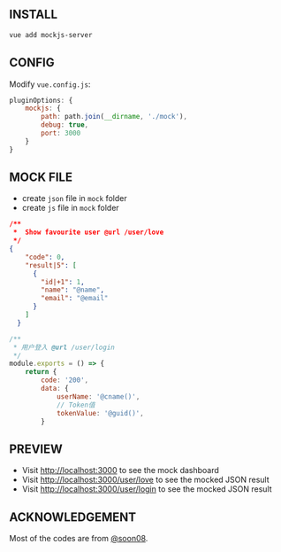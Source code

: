 ## INSTALL

```bash
vue add mockjs-server
```

## CONFIG

Modify `vue.config.js`:

```javascript
pluginOptions: {
    mockjs: {
        path: path.join(__dirname, './mock'),
        debug: true,
        port: 3000
    }
}
```

## MOCK FILE

- create `json` file in `mock` folder 
- create `js` file in `mock` folder

```json
/**
 *  Show favourite user @url /user/love
 */
{
    "code": 0,
    "result|5": [
      {
        "id|+1": 1,
        "name": "@name",
        "email": "@email"
      }
    ]
  }
```

```js
/**
 * 用户登入 @url /user/login
 */
module.exports = () => {
    return {
        code: '200',
        data: {
            userName: '@cname()',
            // Token值
            tokenValue: '@guid()',
        }
```

## PREVIEW
- Visit [http://localhost:3000](http://localhost:3000) to see the mock dashboard
- Visit [http://localhost:3000/user/love](http://localhost:3000/user/love)  to see the mocked JSON result
- Visit [http://localhost:3000/user/login](http://localhost:3000/user/login) to see the mocked JSON result


## ACKNOWLEDGEMENT

Most of the codes are from [@soon08](https://github.com/soon08/mockjs-webpack-plugin).